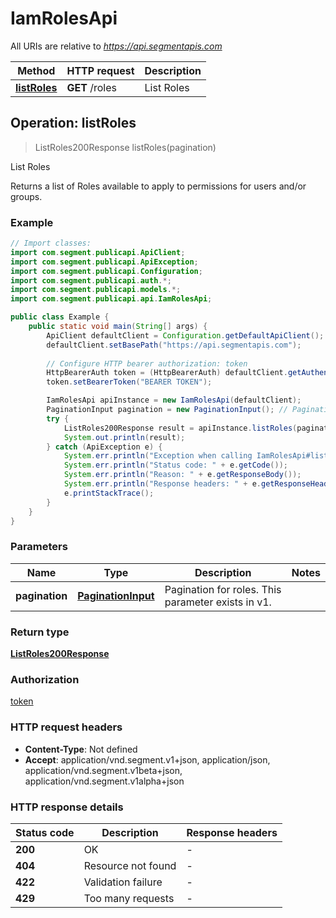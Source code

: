 # IamRolesApi

All URIs are relative to *https://api.segmentapis.com*

| Method | HTTP request | Description |
|------------- | ------------- | -------------|
| [**listRoles**](IamRolesApi.md#listRoles) | **GET** /roles | List Roles |



## Operation: listRoles

> ListRoles200Response listRoles(pagination)

List Roles

Returns a list of Roles available to apply to permissions for users and/or groups.

### Example

```java
// Import classes:
import com.segment.publicapi.ApiClient;
import com.segment.publicapi.ApiException;
import com.segment.publicapi.Configuration;
import com.segment.publicapi.auth.*;
import com.segment.publicapi.models.*;
import com.segment.publicapi.api.IamRolesApi;

public class Example {
    public static void main(String[] args) {
        ApiClient defaultClient = Configuration.getDefaultApiClient();
        defaultClient.setBasePath("https://api.segmentapis.com");
        
        // Configure HTTP bearer authorization: token
        HttpBearerAuth token = (HttpBearerAuth) defaultClient.getAuthentication("token");
        token.setBearerToken("BEARER TOKEN");

        IamRolesApi apiInstance = new IamRolesApi(defaultClient);
        PaginationInput pagination = new PaginationInput(); // PaginationInput | Pagination for roles.  This parameter exists in v1.
        try {
            ListRoles200Response result = apiInstance.listRoles(pagination);
            System.out.println(result);
        } catch (ApiException e) {
            System.err.println("Exception when calling IamRolesApi#listRoles");
            System.err.println("Status code: " + e.getCode());
            System.err.println("Reason: " + e.getResponseBody());
            System.err.println("Response headers: " + e.getResponseHeaders());
            e.printStackTrace();
        }
    }
}
```

### Parameters


| Name | Type | Description  | Notes |
|------------- | ------------- | ------------- | -------------|
| **pagination** | [**PaginationInput**](.md)| Pagination for roles.  This parameter exists in v1. | |

### Return type

[**ListRoles200Response**](ListRoles200Response.md)

### Authorization

[token](../README.md#token)

### HTTP request headers

- **Content-Type**: Not defined
- **Accept**: application/vnd.segment.v1+json, application/json, application/vnd.segment.v1beta+json, application/vnd.segment.v1alpha+json


### HTTP response details
| Status code | Description | Response headers |
|-------------|-------------|------------------|
| **200** | OK |  -  |
| **404** | Resource not found |  -  |
| **422** | Validation failure |  -  |
| **429** | Too many requests |  -  |

